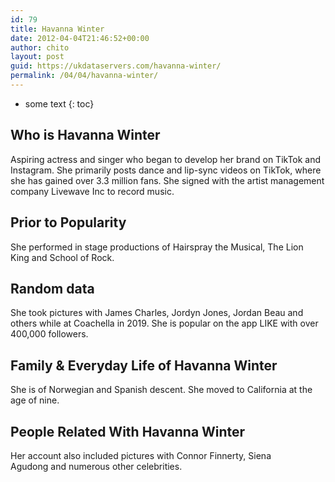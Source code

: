 ```yaml
---
id: 79
title: Havanna Winter
date: 2012-04-04T21:46:52+00:00
author: chito
layout: post
guid: https://ukdataservers.com/havanna-winter/
permalink: /04/04/havanna-winter/
---
```


* some text
{: toc}


## Who is  Havanna Winter
                  
                  
                  
Aspiring actress and singer who began to develop her brand on TikTok and Instagram. She primarily posts dance and lip-sync videos on TikTok, where she has gained over 3.3 million fans. She signed with the artist management company Livewave Inc to record music. 
                  
                
                
                
## Prior to Popularity 
                  
                  
                  
She performed in stage productions of Hairspray the Musical, The Lion King and School of Rock. 
                  
                
                
                
## Random data 
                  
                  
                  
She took pictures with James Charles, Jordyn Jones, Jordan Beau and others while at Coachella in 2019. She is popular on the app LIKE with over 400,000 followers. 
                  
                
                
                
## Family & Everyday Life of Havanna Winter
                  
                  
                  
She is of Norwegian and Spanish descent. She moved to California at the age of nine. 
                  
                
                
                
## People Related With  Havanna Winter
                  
                  
                  
Her account also included pictures with Connor Finnerty, Siena Agudong and numerous other celebrities. 
                  
                
              
            
          
          
          
    
    
  
